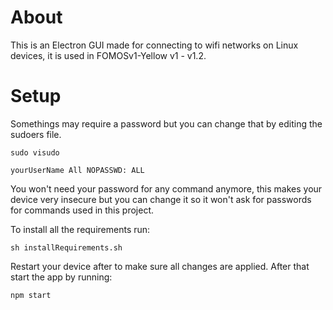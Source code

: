 # About
This is an Electron GUI made for connecting to wifi networks on Linux devices, it is used in FOMOSv1-Yellow v1 - v1.2.


# Setup
Somethings may require a password but you can change that by editing the sudoers file.
```shell script
sudo visudo
``` 

```shell script
yourUserName All NOPASSWD: ALL
```

You won't need your password for any command anymore, this makes your device very insecure but you can change it so it won't ask for passwords for commands used in this project.


To install all the requirements run:

```shell script
sh installRequirements.sh
```

Restart your device after to make sure all changes are applied.
After that start the app by running:

```shell script
npm start
```
